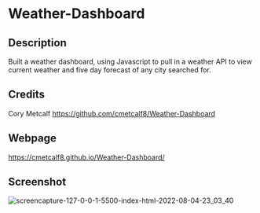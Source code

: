 # Weather-Dashboard

## Description
Built a weather dashboard, using Javascript to pull in a weather API to view current weather and five day forecast of any city searched for. 

## Credits
Cory Metcalf https://github.com/cmetcalf8/Weather-Dashboard

## Webpage
https://cmetcalf8.github.io/Weather-Dashboard/

## Screenshot
![screencapture-127-0-0-1-5500-index-html-2022-08-04-23_03_40](https://user-images.githubusercontent.com/105259367/183005232-a613c9e8-0778-42bb-b737-1640d612a85c.png)
